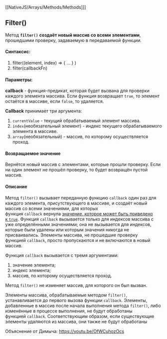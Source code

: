 [[NativeJS/Arrays/Methods/Methods]]]
## Filter()
Метод **`filter()`** **создаёт новый массив со всеми элементами**, прошедшими проверку, задаваемую в передаваемой функции.

#### Синтаксис:
1. filter((element, index) => { ... } )
2. filter(callbackFn)

#### **Параметры:** 
**callback** - функция-предикат, которая будет вызвана для проверки каждого элемента массива. Если функция возвращает `true`, то элемент остаётся в массиве, если `false`, то удаляется.

**Callback** принимает три аргумента:

1. `currentValue` - текущий обрабатываемый элемент массива.
2. `index`(необязательный элемент) - индекс текущего обрабатываемого элемента в массиве.
3. `array`(необязательный) - массив, по которому осуществляется проход.

#### Возвращаемое значение
Вернётся новый массив с элементами, которые прошли проверку. Если ни один элемент не прошёл проверку, то будет возвращён пустой массив.

#### Описание
Метод `filter()` вызывает переданную функцию `callback` один раз для каждого элемента, присутствующего в массиве, и создаёт новый массив со всеми значениями, для которых функция `callback` вернула [значение, которое может быть приведено к `true`](https://developer.mozilla.org/ru/docs/Glossary/Truthy). Функция `callback` вызывается только для индексов массива с уже определёнными значениями; она не вызывается для индексов, которые были удалены или которым значения никогда не присваивались. Элементы массива, не прошедшие проверку функцией `callback`, просто пропускаются и не включаются в новый массив.

Функция `callback` вызывается с тремя аргументами:

1.  значение элемента;
2.  индекс элемента;
3.  массив, по которому осуществляется проход.

Метод `filter()` не изменяет массив, для которого он был вызван.

Элементы массива, обрабатываемые методом `filter()`, устанавливается до первого вызова функции `callback`. Элементы, добавленные в массив после начала выполнения метода `filter()`, либо изменённые в процессе выполнения, не будут обработаны функцией `callback`. Соответствующим образом, если существующие элементы удаляются из массива, они также не будут обработаны

Объяснение от Димыча: https://youtu.be/OfWCuhozOcs